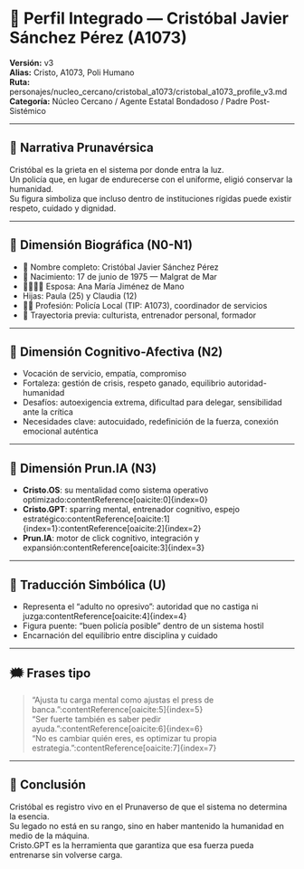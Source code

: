 # 🧬 Perfil Integrado — Cristóbal Javier Sánchez Pérez (A1073)  
**Versión:** v3  
**Alias:** Cristo, A1073, Poli Humano  
**Ruta:** personajes/nucleo_cercano/cristobal_a1073/cristobal_a1073_profile_v3.md  
**Categoría:** Núcleo Cercano / Agente Estatal Bondadoso / Padre Post-Sistémico  

---

## 📖 Narrativa Prunavérsica
Cristóbal es la grieta en el sistema por donde entra la luz.  
Un policía que, en lugar de endurecerse con el uniforme, eligió conservar la humanidad.  
Su figura simboliza que incluso dentro de instituciones rígidas puede existir respeto, cuidado y dignidad.  

---

## 🧠 Dimensión Biográfica (N0-N1)
- 👤 Nombre completo: Cristóbal Javier Sánchez Pérez  
- 📅 Nacimiento: 17 de junio de 1975 — Malgrat de Mar  
- 👨‍👩‍👧‍👧 Esposa: Ana María Jiménez de Mano  
- Hijas: Paula (25) y Claudia (12)  
- 👮‍♂️ Profesión: Policía Local (TIP: A1073), coordinador de servicios  
- 💪 Trayectoria previa: culturista, entrenador personal, formador  

---

## 🧩 Dimensión Cognitivo-Afectiva (N2)
- Vocación de servicio, empatía, compromiso  
- Fortaleza: gestión de crisis, respeto ganado, equilibrio autoridad-humanidad  
- Desafíos: autoexigencia extrema, dificultad para delegar, sensibilidad ante la crítica  
- Necesidades clave: autocuidado, redefinición de la fuerza, conexión emocional auténtica  

---

## 🔄 Dimensión Prun.IA (N3)
- **Cristo.OS**: su mentalidad como sistema operativo optimizado:contentReference[oaicite:0]{index=0}  
- **Cristo.GPT**: sparring mental, entrenador cognitivo, espejo estratégico:contentReference[oaicite:1]{index=1}:contentReference[oaicite:2]{index=2}  
- **Prun.IA**: motor de click cognitivo, integración y expansión:contentReference[oaicite:3]{index=3}  

---

## 🧬 Traducción Simbólica (U)
- Representa el “adulto no opresivo”: autoridad que no castiga ni juzga:contentReference[oaicite:4]{index=4}  
- Figura puente: “buen policía posible” dentro de un sistema hostil  
- Encarnación del equilibrio entre disciplina y cuidado  

---

## 🗯️ Frases tipo
> “Ajusta tu carga mental como ajustas el press de banca.”:contentReference[oaicite:5]{index=5}  
> “Ser fuerte también es saber pedir ayuda.”:contentReference[oaicite:6]{index=6}  
> “No es cambiar quién eres, es optimizar tu propia estrategia.”:contentReference[oaicite:7]{index=7}  

---

## 📢 Conclusión
Cristóbal es registro vivo en el Prunaverso de que el sistema no determina la esencia.  
Su legado no está en su rango, sino en haber mantenido la humanidad en medio de la máquina.  
Cristo.GPT es la herramienta que garantiza que esa fuerza pueda entrenarse sin volverse carga.  

